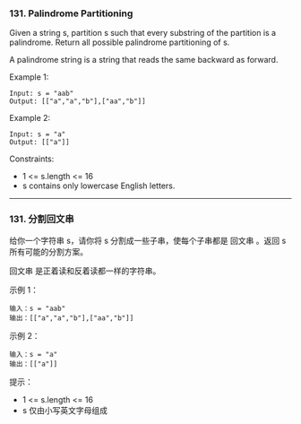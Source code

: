### 131. Palindrome Partitioning
Given a string s, partition s such that every substring of the partition is a palindrome. Return all possible palindrome partitioning of s.

A palindrome string is a string that reads the same backward as forward.



Example 1:

	Input: s = "aab"
	Output: [["a","a","b"],["aa","b"]]

Example 2:

	Input: s = "a"
	Output: [["a"]]



Constraints:

* 1 <= s.length <= 16
* s contains only lowercase English letters.

----

### 131. 分割回文串
给你一个字符串 s，请你将 s 分割成一些子串，使每个子串都是 回文串 。返回 s 所有可能的分割方案。

回文串 是正着读和反着读都一样的字符串。



示例 1：

	输入：s = "aab"
	输出：[["a","a","b"],["aa","b"]]

示例 2：

	输入：s = "a"
	输出：[["a"]]

提示：

* 1 <= s.length <= 16
* s 仅由小写英文字母组成

